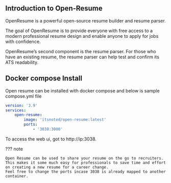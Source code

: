 ## Introduction to Open-Resume
OpenResume is a powerful open-source resume builder and resume parser.

The goal of OpenResume is to provide everyone with free access to a modern professional resume design and enable anyone to apply for jobs with confidence.

OpenResume’s second component is the resume parser. For those who have an existing resume, the resume parser can help test and confirm its ATS readability.

## Docker compose Install
Open resume can be installed with docker compose and below is sample compose.yml file
```yml
version: '3.9'
services:
    open-resume:
        image: 'itsnoted/open-resume:latest'
        ports:
            - '3038:3000'
```
To access the web ui, got to http://ip:3038.

??? note

    Open Resume can be used to share your resume on the go to recruiters.
    This makes it some much easy for professionals to save time and effort on creating a new resume for a career change.
    Feel free to change the ports incase 3038 is already mapped to another container.
